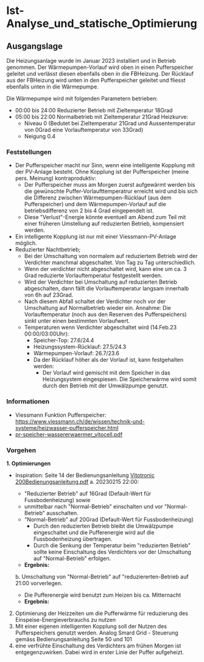# Ist-Analyse_und_statische_Optimierung

## Ausgangslage

Die Heizungsanlage wurde im Januar 2023 installiert und in Betrieb genommen. Der Wärmepumpen-Vorlauf wird oben in einen Pufferspeicher geleitet und verlässt diesen ebenfalls oben in die FBHeizung. Der Rücklauf aus der FBHeizung wird unten in den Pufferspeicher geleitet und fliesst ebenfalls unten in die Wärmepumpe.

Die Wärmepumpe wird mit folgenden Parametern betrieben:
- 00:00 bis 24:00 Reduzierter Betrieb mit Zieltemperatur 18Grad
- 05:00 bis 22:00 Normalbetrieb mit Zieltemperatur 21Grad
Heizkurve:
  - Niveau 0 (Bedutet bei Zieltemperatur 21Grad und Aussentemperatur von 0Grad eine Vorlauftemperatur von 33Grad)
  - Neigung 0.4

### Feststellungen

- Der Pufferspeicher macht nur Sinn, wenn eine intelligente Kopplung mit der PV-Anlage besteht. Ohne Kopplung ist der Pufferspeicher (meine pers. Meinung) kontraproduktiv:
  - Der Pufferspeicher muss am Morgen zuerst aufgewärmt werden bis die gewünschte Puffer-Vorlaufttemperatrur erreicht wird und bis sich die Differenz zwischen Wärmepumpen-Rücklauf (aus dem Pufferspeicher) und dem Wärmepumpen-Vorlauf auf die betriebsdifferenz von 2 bis 4 Grad eingependelt ist.
  - Diese "Verlust"-Energie könnte eventuell am Abend zum Teil mit einer früheren Umstellung auf reduzierten Betrieb, kompensiert werden.
- Ein intelligente Kopplung ist nur mit einer Viessmann-PV-Anlage möglich.
- Reduzierter Nachtbetrieb;
  - Bei der Umschaltung von normalem auf reduziertem Betrieb wird der Verdichter manchmal abgeschaltet. Von Tag zu Tag unterschiedlich. 
  - Wenn der verdichter nicht abgeschaltet wird, kann eine um ca. 3 Grad reduzierte Vorlauftemperatur festgestellt werden. 
  - Wird der Verdichter bei Umschaltung auf reduzierten Betrieb abgeschalten, dann fällt die Vorlauftemperatur langsam innerhalb von 6h auf 23Grad.
  - Nach diesem Abfall schaltet der Verdichter noch vor der Umschaltung auf Normalbetrieb wieder ein. Annahme: Die Vorlauftemperatur (noch aus den Reserven des Pufferspeichers) sinkt unter einen bestimmten Vorlaufwert.
  - Temperaturen wenn Verdichter abgeschaltet wird (14.Feb.23 00:00/03:00Uhr): 
    - Speicher-Top: 27.6/24.4
    - Heizungssystem-Rücklauf: 27.5/24.3
    - Wärmepumpen-Vorlauf: 26.7/23.6
    - Da der Rücklauf höher als der Vorlauf ist, kann festgehalten werden: 
      - Der Vorlauf wird gemischt mit dem Speicher in das Heizungsystem eingespiesen. Die Speicherwärme wird somit durch den Betrieb mit der Umwälzpumpe genutzt.

### Informationen
- Viessmann Funktion Pufferspeicher: https://www.viessmann.ch/de/wissen/technik-und-systeme/heizwasser-pufferspeicher.html
- [pr-speicher-wassererwaermer_vitocell.pdf](https://github.com/mktech-gh/SmartHome-and-IoT/files/10737146/pr-speicher-wassererwaermer_vitocell.pdf)

### Vorgehen

__1. Optimierungen__ 
- Inspiration: Seite 14 der Bedienungsanleitung [Vitotronic 200Bedienungsanleitung.pdf](https://github.com/mktech-gh/SmartHome-and-IoT/files/10737513/Vitotronic.200Bedienungsanleitung.pdf)
  a. 20230215 22:00: 
  - "Reduzierter Betrieb" auf 16Grad (Default-Wert für Fussbodenheizung) sowie 
  - unmittelbar nach "Normal-Betrieb" einschalten und vor "Normal-Betrieb" ausschalten. 
  - "Normal-Betrieb" auf 20Grad (Default-Wert für Fussbodenheizung)
    - Durch den reduzierten Betrieb bleibt die Umwälzpumpe eingeschaltet und die Pufferenergie wird auf die Fussbodenheizung übertragen.
    - Durch die Senkung der Temperatur beim "reduzierten Betrieb" sollte keine Einschaltung des Verdichters vor der Umschaltung auf "Normal-Betrieb" erfolgen.
  - __Ergebnis:__

  b. Umschaltung von "Normal-Betrieb" auf "reduziererten-Betrieb auf 21:00 vorverlegen.
    - Die Pufferenergie wird benutzt zum Heizen bis ca. Mitternacht
    - __Ergebnis:__

2. Optimierung der Heizzeiten um die Pufferwärme für reduzierung des Einspeise-Energieverbrauchs zu nutzen
3. Mit einer eigenen intelligenten Kopplung soll der Nutzen des Pufferspeichers genutzt werden. Analog Smard Grid - Steuerung gemäss Bedienungsanleitung Seite 50 und 101 
4. eine verfrühte Einschaltung des Verdichters am frühen Morgen ist entgegenzuwirken. Dabei wird in erster Linie der Puffer aufgeheizt.


